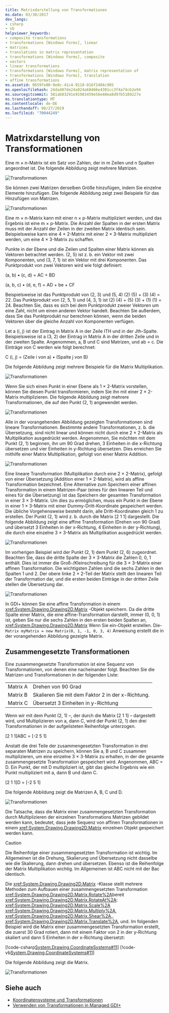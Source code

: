 ```yaml
---
title: Matrixdarstellung von Transformationen
ms.date: 03/30/2017
dev_langs:
- csharp
- vb
helpviewer_keywords:
- composite transformations
- transformations [Windows Forms], linear
- matrices
- translations in matrix representation
- transformations [Windows Forms], composite
- vectors
- linear transformations
- transformations [Windows Forms], matrix representation of
- transformations [Windows Forms], translation
- affine transformations
ms.assetid: 0659fe00-9e0c-41c4-9118-016f2404c905
ms.openlocfilehash: 24da407de24a924a68466e4301cc3f4a74cb2e94
ms.sourcegitcommit: 581ab03291e91983459e56e40ea8d97b5189227e
ms.translationtype: MT
ms.contentlocale: de-DE
ms.lasthandoff: 08/27/2019
ms.locfileid: "70044249"
---
```

# <a name="matrix-representation-of-transformations"></a>Matrixdarstellung von Transformationen
Eine m × n-Matrix ist ein Satz von Zahlen, der in m Zeilen und n Spalten angeordnet ist. Die folgende Abbildung zeigt mehrere Matrizen.  
  
 ![Transformationen](./media/aboutgdip05-art04.gif "AboutGdip05_art04")  
  
 Sie können zwei Matrizen derselben Größe hinzufügen, indem Sie einzelne Elemente hinzufügen. Die folgende Abbildung zeigt zwei Beispiele für das Hinzufügen von Matrizen.  
  
 ![Transformationen](./media/aboutgdip05-art05.gif "AboutGdip05_art05")  
  
 Eine m × n-Matrix kann mit einer n × p-Matrix multipliziert werden, und das Ergebnis ist eine m × p-Matrix. Die Anzahl der Spalten in der ersten Matrix muss mit der Anzahl der Zeilen in der zweiten Matrix identisch sein. Beispielsweise kann eine 4 × 2-Matrix mit einer 2 × 3-Matrix multipliziert werden, um eine 4 × 3-Matrix zu schaffen.  
  
 Punkte in der Ebene und die Zeilen und Spalten einer Matrix können als Vektoren betrachtet werden. (2, 5) ist z. b. ein Vektor mit zwei Komponenten, und (3, 7, 1) ist ein Vektor mit drei Komponenten. Das Punktprodukt von zwei Vektoren wird wie folgt definiert:  
  
 (a, b) • (c, d) = AC + BD  
  
 (a, b, c) • (d, e, f) = AD + be + CF  
  
 Beispielsweise ist das Punktprodukt von (2, 3) und (5, 4) (2) (5) + (3) (4) = 22. Das Punktprodukt von (2, 5, 1) und (4, 3, 1) ist (2) (4) + (5) (3) + (1) (1) = 24. Beachten Sie, dass es sich bei dem Punktprodukt zweier Vektoren um eine Zahl, nicht um einen anderen Vektor handelt. Beachten Sie außerdem, dass Sie das Punktprodukt nur berechnen können, wenn die beiden Vektoren über die gleiche Anzahl von Komponenten verfügen.  
  
 Let a (i, j) ist der Eintrag in Matrix A in der Zeile ITH und in der Jth-Spalte. Beispielsweise ist a (3, 2) der Eintrag in Matrix A in der dritten Zeile und in der zweiten Spalte. Angenommen, a, B und C sind Matrizen, und ab = c. Die Einträge von C werden wie folgt berechnet:  
  
 C (i, j) = (Zeile i von a) • (Spalte j von B)  
  
 Die folgende Abbildung zeigt mehrere Beispiele für die Matrix Multiplikation.  
  
 ![Transformationen](./media/aboutgdip05-art06.gif "AboutGdip05_art06")  
  
 Wenn Sie sich einen Punkt in einer Ebene als 1 × 2-Matrix vorstellen, können Sie diesen Punkt transformieren, indem Sie ihn mit einer 2 × 2-Matrix multiplizieren. Die folgende Abbildung zeigt mehrere Transformationen, die auf den Punkt (2, 1) angewendet werden.  
  
 ![Transformationen](./media/aboutgdip05-art07.gif "AboutGdip05_art07")  
  
 Alle in der vorangehenden Abbildung gezeigten Transformationen sind lineare Transformationen. Bestimmte andere Transformationen, z. b. die Übersetzung, sind nicht linear und können nicht durch eine 2 × 2-Matrix als Multiplikation ausgedrückt werden. Angenommen, Sie möchten mit dem Punkt (2, 1) beginnen, ihn um 90 Grad drehen, 3 Einheiten in die x-Richtung übersetzen und vier Einheiten in y-Richtung übersetzen. Dies erreichen Sie mithilfe einer Matrix Multiplikation, gefolgt von einer Matrix Addition.  
  
 ![Transformationen](./media/aboutgdip05-art08.gif "AboutGdip05_art08")  
  
 Eine lineare Transformation (Multiplikation durch eine 2 × 2-Matrix), gefolgt von einer Übersetzung (Addition einer 1 × 2-Matrix), wird als affine Transformation bezeichnet. Eine Alternative zum Speichern einer affinen Transformation in einem Matrizen-Paar (eines für den linearen Teil und eines für die Übersetzung) ist das Speichern der gesamten Transformation in einer 3 × 3-Matrix. Um dies zu ermöglichen, muss ein Punkt in der Ebene in einer 1 × 3-Matrix mit einer Dummy-Dritt-Koordinate gespeichert werden. Die übliche Vorgehensweise besteht darin, alle Dritt-Koordinaten gleich 1 zu erstellen. Der Punkt (2, 1) wird z. b. durch die Matrix [2 1 1] dargestellt. Die folgende Abbildung zeigt eine affine Transformation (Drehen von 90 Grad) und übersetzt 3 Einheiten in der x-Richtung, 4 Einheiten in der y-Richtung), die durch eine einzelne 3 × 3-Matrix als Multiplikation ausgedrückt werden.  
  
 ![Transformationen](./media/aboutgdip05-art09.gif "AboutGdip05_art09")  
  
 Im vorherigen Beispiel wird der Punkt (2, 1) dem Punkt (2, 6) zugeordnet. Beachten Sie, dass die dritte Spalte der 3 × 3-Matrix die Zahlen 0, 0, 1 enthält. Dies ist immer die Groß-/Kleinschreibung für die 3 × 3-Matrix einer affinen Transformation. Die wichtigsten Zahlen sind die sechs Zahlen in den Spalten 1 und 2. Der obere linke 2 × 2-Teil der Matrix stellt den linearen Teil der Transformation dar, und die ersten beiden Einträge in der dritten Zeile stellen die Übersetzung dar.  
  
 ![Transformationen](./media/aboutgdip05-art10.gif "AboutGdip05_art10")  
  
 In GDI+ können Sie eine affine Transformation in einem <xref:System.Drawing.Drawing2D.Matrix> -Objekt speichern. Da die dritte Spalte einer Matrix, die eine affine-Transformation darstellt, immer (0, 0, 1) ist, geben Sie nur die sechs Zahlen in den ersten beiden Spalten an, <xref:System.Drawing.Drawing2D.Matrix> Wenn Sie ein-Objekt erstellen. Die- `Matrix myMatrix = new Matrix(0, 1, -1, 0, 3, 4)` Anweisung erstellt die in der vorangehenden Abbildung gezeigte Matrix.  
  
## <a name="composite-transformations"></a>Zusammengesetzte Transformationen  
 Eine zusammengesetzte Transformation ist eine Sequenz von Transformationen, von denen eine nacheinander folgt. Beachten Sie die Matrizen und Transformationen in der folgenden Liste:  
  
|||  
|-|-|  
|Matrix A|Drehen von 90 Grad|  
|Matrix B|Skalieren Sie mit dem Faktor 2 in der x-Richtung.|  
|Matrix C|Übersetzt 3 Einheiten in y-Richtung|  
  
 Wenn wir mit dem Punkt (2, 1) –, der durch die Matrix [2 1 1] – dargestellt wird, und Multiplizieren von a, dann C, wird der Punkt (2, 1) den drei Transformationen in der aufgelisteten Reihenfolge unterzogen.  
  
 [2 1 1]ABC = [-2 5 1]  
  
 Anstatt die drei Teile der zusammengesetzten Transformation in drei separaten Matrizen zu speichern, können Sie a, B und C zusammen multiplizieren, um eine einzelne 3 × 3-Matrix zu erhalten, in der die gesamte zusammengesetzte Transformation gespeichert wird. Angenommen, ABC = D. Ein Punkt, der mit D multipliziert ist, gibt das gleiche Ergebnis wie ein Punkt multipliziert mit a, dann B und dann C.  
  
 [2 1 1]D = [-2 5 1]  
  
 Die folgende Abbildung zeigt die Matrizen A, B, C und D.  
  
 ![Transformationen](./media/aboutgdip05-art12.gif "AboutGdip05_art12")  
  
 Die Tatsache, dass die Matrix einer zusammengesetzten Transformation durch Multiplizieren der einzelnen Transformations Matrizen gebildet werden kann, bedeutet, dass jede Sequenz von affinen Transformationen in einem <xref:System.Drawing.Drawing2D.Matrix> einzelnen Objekt gespeichert werden kann.  
  
> [!CAUTION]
> Die Reihenfolge einer zusammengesetzten Transformation ist wichtig. Im Allgemeinen ist die Drehung, Skalierung und Übersetzung nicht dasselbe wie die Skalierung, dann drehen und übersetzen. Ebenso ist die Reihenfolge der Matrix Multiplikation wichtig. Im Allgemeinen ist ABC nicht mit der Bac identisch.  
  
 Die <xref:System.Drawing.Drawing2D.Matrix> -Klasse stellt mehrere Methoden zum Aufbauen einer zusammengesetzten Transformation <xref:System.Drawing.Drawing2D.Matrix.Rotate%2A>bereit <xref:System.Drawing.Drawing2D.Matrix.RotateAt%2A>: <xref:System.Drawing.Drawing2D.Matrix.Scale%2A> <xref:System.Drawing.Drawing2D.Matrix.Multiply%2A>, <xref:System.Drawing.Drawing2D.Matrix.Shear%2A>,, <xref:System.Drawing.Drawing2D.Matrix.Translate%2A>, und. Im folgenden Beispiel wird die Matrix einer zusammengesetzten Transformation erstellt, die zuerst 30 Grad rotiert, dann mit einem Faktor von 2 in der y-Richtung skaliert und dann 5 Einheiten in der x-Richtung übersetzt:  
  
 [!code-csharp[System.Drawing.CoordinateSystems#11](~/samples/snippets/csharp/VS_Snippets_Winforms/System.Drawing.CoordinateSystems/CS/Class1.cs#11)]
 [!code-vb[System.Drawing.CoordinateSystems#11](~/samples/snippets/visualbasic/VS_Snippets_Winforms/System.Drawing.CoordinateSystems/VB/Class1.vb#11)]  
  
 Die folgende Abbildung zeigt die Matrix.  
  
 ![Transformationen](./media/aboutgdip05-art13.gif "AboutGdip05_art13")  
  
## <a name="see-also"></a>Siehe auch

- [Koordinatensysteme und Transformationen](coordinate-systems-and-transformations.md)
- [Verwenden von Transformationen in Managed GDI+](using-transformations-in-managed-gdi.md)
